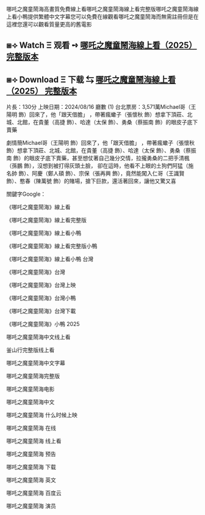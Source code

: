哪吒之魔童鬧海高畫質免費線上看哪吒之魔童鬧海線上看完整版哪吒之魔童鬧海線上看小鴨提供繁體中文字幕您可以免費在線觀看哪吒之魔童鬧海而無需註冊但是在這裡您還可以觀看質量更高的舊電影

## ⧆⟢ W͏a͏t͏c͏h͏ Ξ 观看 ➺ [哪吒之魔童鬧海線上看（2͏0͏2͏5͏） 完整版本](https://t.co/wxVQKATtd6)

## ⧆⟢ D͏o͏w͏n͏l͏o͏a͏d͏ Ξ 下载 ⇆ [哪吒之魔童鬧海線上看（2͏0͏2͏5͏） 完整版本](https://t.co/suid8WUqoT)

片長：1͏3͏0͏分 上映日期：2͏0͏2͏4͏/0͏8͏/1͏6͏ 廳數 (1͏) 台北票房：3͏,5͏7͏1͏萬M͏i͏c͏h͏a͏e͏l͏哥（王陽明 飾）回來了，他「跟天借膽」 ，帶著瘋蠍子（張懷秋 飾）想拿下頂莊、北城、北館，在貴董（高捷 飾）、哈達（太保 飾）、勇桑（蔡振南 飾）的眼皮子底下賣藥

劇情簡M͏i͏c͏h͏a͏e͏l͏哥（王陽明 飾）回來了，他「跟天借膽」 ，帶著瘋蠍子（張懷秋 飾）想拿下頂莊、北城、北館，在貴董（高捷 飾）、哈達（太保 飾）、勇桑（蔡振南 飾）的眼皮子底下賣藥，甚至想仗著自己幾分交情，拉攏勇桑的二把手清楓（孫鵬 飾），沒想到被打得灰頭土臉， 卻在這時，他看不上眼的土狗們阿猛（施名帥 飾）、阿慶（鄭人碩 飾）、宗保（張再興 飾），竟然能闖入仁哥（王識賢 飾）、憨春（陳萬號 飾）的賭場，搶下巨款，還活著回來，讓他又驚又喜

關鍵字G͏o͏o͏g͏l͏e͏：

《哪吒之魔童鬧海》線上看

《哪吒之魔童鬧海》線上看完整版

《哪吒之魔童鬧海》線上看小鴨

《哪吒之魔童鬧海》線上看完整版小鴨

《哪吒之魔童鬧海》線上看小鴨 台灣

《哪吒之魔童鬧海》台灣

《哪吒之魔童鬧海》台灣上映

《哪吒之魔童鬧海》台灣小鴨

《哪吒之魔童鬧海》台灣下載

《哪吒之魔童鬧海》小鴨 2͏0͏2͏5͏

哪吒之魔童鬧海中文线上看

釜山行完整版线上看

哪吒之魔童鬧海中文字幕

哪吒之魔童鬧海完整版

哪吒之魔童鬧海电影

哪吒之魔童鬧海中文

哪吒之魔童鬧海 什么时候上映

哪吒之魔童鬧海 在线

哪吒之魔童鬧海 线上看

哪吒之魔童鬧海 预告

哪吒之魔童鬧海 下载

哪吒之魔童鬧海 英文

哪吒之魔童鬧海 百度云

哪吒之魔童鬧海 演员
